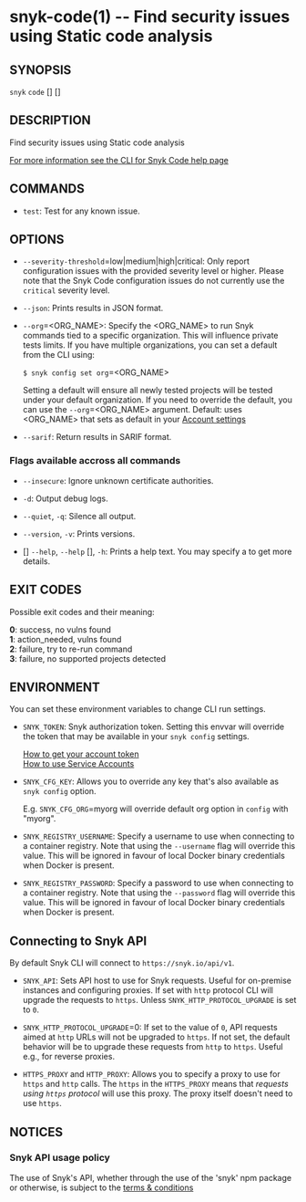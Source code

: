 # snyk-code(1) -- Find security issues using Static code analysis

## SYNOPSIS

`snyk` `code` \[<COMMAND>\] \[<OPTIONS>\] <PATH>

## DESCRIPTION

Find security issues using Static code analysis

[For more information see the CLI for Snyk Code help page](https://docs.snyk.io/snyk-code/cli-for-snyk-code)

## COMMANDS

- `test`:
  Test for any known issue.

## OPTIONS

- `--severity-threshold`=low|medium|high|critical:
  Only report configuration issues with the provided severity level or higher. Please note that the Snyk Code configuration issues do not currently use the `critical` severity level.

- `--json`:
  Prints results in JSON format.

- `--org`=<ORG_NAME>:
  Specify the <ORG_NAME> to run Snyk commands tied to a specific organization. This will influence private tests limits.
  If you have multiple organizations, you can set a default from the CLI using:

  `$ snyk config set org`=<ORG_NAME>

  Setting a default will ensure all newly tested projects will be tested
  under your default organization. If you need to override the default, you can use the `--org`=<ORG_NAME> argument.
  Default: uses <ORG_NAME> that sets as default in your [Account settings](https://app.snyk.io/account)

- `--sarif`:
  Return results in SARIF format.




### Flags available accross all commands

- `--insecure`:
  Ignore unknown certificate authorities.

- `-d`:
  Output debug logs.

- `--quiet`, `-q`:
  Silence all output.

- `--version`, `-v`:
  Prints versions.

- \[<COMMAND>\] `--help`, `--help` \[<COMMAND>\], `-h`:
  Prints a help text. You may specify a <COMMAND> to get more details.




## EXIT CODES

Possible exit codes and their meaning:

**0**: success, no vulns found<br />
**1**: action_needed, vulns found<br />
**2**: failure, try to re-run command<br />
**3**: failure, no supported projects detected<br />


## ENVIRONMENT

You can set these environment variables to change CLI run settings.

- `SNYK_TOKEN`:
  Snyk authorization token. Setting this envvar will override the token that may be available in your `snyk config` settings.

  [How to get your account token](https://snyk.co/ucT6J)<br />
  [How to use Service Accounts](https://snyk.co/ucT6L)<br />

- `SNYK_CFG_KEY`:
  Allows you to override any key that's also available as `snyk config` option.

  E.g. `SNYK_CFG_ORG`=myorg will override default org option in `config` with "myorg".

- `SNYK_REGISTRY_USERNAME`:
  Specify a username to use when connecting to a container registry. Note that using the `--username` flag will
  override this value. This will be ignored in favour of local Docker binary credentials when Docker is present.

- `SNYK_REGISTRY_PASSWORD`:
  Specify a password to use when connecting to a container registry. Note that using the `--password` flag will
  override this value. This will be ignored in favour of local Docker binary credentials when Docker is present.

## Connecting to Snyk API

By default Snyk CLI will connect to `https://snyk.io/api/v1`.

- `SNYK_API`:
  Sets API host to use for Snyk requests. Useful for on-premise instances and configuring proxies. If set with `http` protocol CLI will upgrade the requests to `https`. Unless `SNYK_HTTP_PROTOCOL_UPGRADE` is set to `0`.

- `SNYK_HTTP_PROTOCOL_UPGRADE`=0:
  If set to the value of `0`, API requests aimed at `http` URLs will not be upgraded to `https`. If not set, the default behavior will be to upgrade these requests from `http` to `https`. Useful e.g., for reverse proxies.

- `HTTPS_PROXY` and `HTTP_PROXY`:
  Allows you to specify a proxy to use for `https` and `http` calls. The `https` in the `HTTPS_PROXY` means that _requests using `https` protocol_ will use this proxy. The proxy itself doesn't need to use `https`.


## NOTICES

### Snyk API usage policy

The use of Snyk's API, whether through the use of the 'snyk' npm package or otherwise, is subject to the [terms & conditions](https://snyk.co/ucT6N)

